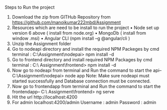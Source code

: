 Steps to Run the project
1.	Download the zip from GITHub Repository from https://github.com/manojkumar222mbd/Assignment
2.	Resources which are need to be install to run the project
•	Node set up version 6 above ( install from node.org)
•	MongoDb ( install from window .msi)
•	Angular CLI (npm install  –g @angular/cli )
3.	Unzip the Assignment folder
4.	Go to nodeapi directory and install the required NPM Packeges by cmd terminal :
 C:\Assignment\nodepai> npm install -d
5.	Go to frontend directory and install required NPM Packages by cmd terminal :
 C:\ Assignment\frontend>  npm install -d
6.	Now go to nodeapi from terminal and Run the command  to start the api–
C:\Assignment\nodepai> node app
Note: Make sure nodeapi must started successfully and Database connection  must be connected.
7.	Now go to frontendapp from terminal and Run the command  to start the frontendapp–
C:\ Assignment\frontend> ng serve
8.	Hit the url http://localhost:4200
9.	For admin localhost:4200/admin
Username : admin
Password : admin

